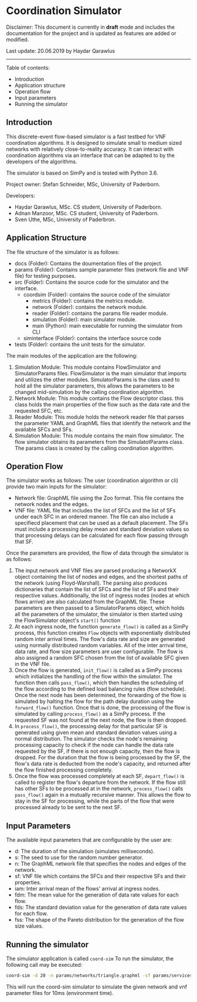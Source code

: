 # Coordination Simulator
Disclaimer: This document is currently in **draft** mode and includes the documentation for the project and is updated as features are added or modified. 

Last update: 20.06.2019 by Haydar Qarawlus
___

Table of contents: 
- Introduction
- Application structure
- Operation flow
- Input parameters
- Running the simulator

## Introduction
This discrete-event flow-based simulator is a fast testbed for VNF coordination algorithms. It is designed to simulate small to medium sized networks with relatively close-to-reality accuracy. It can interact with coordination algorithms via an interface that can be adapted to by the developers of the algorithms. 

The simulator is based on SimPy and is tested with Python 3.6. 

Project owner: Stefan Schneider, MSc, University of Paderborn. 

Developers: 
- Haydar Qarawlus, MSc. CS student, University of Paderborn. 
- Adnan Manzoor, MSc. CS student, University of Paderborn. 
- Sven Uthe, MSc, University of Paderbron. 




## Application Structure
The file structure of the simulator is as follows:
- docs (Folder): Contains the doumentation files of the project.
- params (Folder): Contains sample parameter files (network file and VNF file) for testing purposes. 
- src (Folder): Contains the source code for the simulator and the interface.
    - coordsim (Folder): contains the source code of the simulator
        - metrics (Folder): contains the metrics module.
        - network (Folder): contains the network module.
        - reader (Folder): contains the params file reader module.
        - simulation (Folder): main simulator module.
        - main (Python): main executable for running the simulator from CLI
    - siminterface (Folder): contains the interface source code
- tests (Folder): contains the unit tests for the simulator.

The main modules of the application are the following: 

1. Simulation Module: This module contains FlowSimulator and SimulatorParams files. FlowSimulator is the main simulator that imports and utilizes the other modules. SimulatorParams is the class used to hold all the simulator parameters, this allows the parameters to be changed mid-simulation by the calling coordination algorithm.
2. Network Module: This module contains the Flow descriptor class. this class holds the main properties of the flow such as the data rate and the requested SFC, etc.
3. Reader Module: This module holds the network reader file that parses the parameter YAML and GraphML files that identify the network and the available SFCs and SFs. 
4. Simulation Module: This module contains the main flow simulator. The flow simulator obtains its parameters from the SimulatotParams class. The params class is created by the calling coordination algorithm. 


## Operation Flow
The simulator works as follows:
The user (coordination algorithm or cli) provide two main inputs for the simulator: 
- Network file: GraphML file using the Zoo format. This file contains the network nodes and the edges.
- VNF file: YAML file that includes the list of SFCs and the list of SFs under each SFC in an ordered manner. The file can also include a specifiecd placement that can be used as a default placement. The SFs must include a processing delay mean and standard deviation values so that processing delays can be calculated for each flow passing through that SF.

Once the parameters are provided, the flow of data through the simulator is as follows:

1. The input network and VNF files are parsed producing a NetworkX object containing the list of nodes and edges, and the shortest paths of the network (using Floyd-Warshall). The parsing also produces dictionaries that contain the list of SFCs and the list of SFs and their respective values. Additionally, the list of ingress nodes (nodes at which flows arrive) are also calculated from the GraphML file. These parameters are then passed to a SimulatorParams object, which holds all the parameters of the simulator, the simulator is then started using the FlowSimulator object's `start()` function
2. At each ingress node, the function `generate_flow()` is called as a SimPy process, this function creates `Flow` objects with exponentially distributed random inter arrival times. The flow's data rate and size are generated using normally distributed random variables. All of the inter arrival time, data rate, and flow size parameters are user configurable. The flow is also assigned a random SFC chosen from the list of available SFC given in the VNF file.
3. Once the flow is generated, `init_flow()` is called as a SimPy process which initializes the handling of the flow within the simulator. The function then calls `pass_flow()`, which then handles the scheduling of the flow according to the defined load balancing rules (flow schedule). Once the next node has been determined, the forwarding of the flow is simulated by halting the flow for the path delay duration using the `forward_flow()` function. Once that is done, the processing of the flow is simulated by calling `process_flow()` as a SimPy process. If the requested SF was not found at the next node, the flow is then dropped. 
4. In `process_flow()`, the processing delay for that particular SF is generated using given mean and standard deviation values using a normal distribution. The simulator checks the node's remaining processing capacity to check if the node can handle the data rate requested by the SF, if there is not enough capacity, then the flow is dropped. For the duration that the flow is being processed by the SF, the flow's data rate is deducted from the node's capacity, and returned after the flow finished processing completely. 
5. Once the flow was processed completely at each SF, `depart_flow()` is called to register the flow's departure from the network. If the flow still has other SFs to be processed at in the network, `process_flow()` calls `pass_flow()` again in a mutually recursive manner. This allows the flow to stay in the SF for processing, while the parts of the flow that were processed already to be sent to the next SF.


## Input Parameters
The available input parameters that are configurable by the user are:
- d: The duration of the simulation (simulates milliseconds).
- s: The seed to use for the random number generator. 
- n: The GraphML network file that specifies the nodes and edges of the network. 
- sf: VNF file which contains the SFCs and their respective SFs and their properties. 
- iam: Inter arrival mean of the flows' arrival at ingress nodes.
- fdm: The mean value for the generation of data rate values for each flow.
- fds: The standard deviation value for the generation of data rate values for each flow.
- fss: The shape of the Pareto distribution for the generation of the flow size values.

## Running the simulator

The simulator application is called `coord-sim`
To run the simulator, the following call may be executed:

```bash
coord-sim -d 20 -n params/networks/triangle.graphml -sf params/services/abc.yaml -c params/config/sim_config.yaml
```

This will run the coord-sim simulator to simulate the given network and vnf parameter files for 10ms (environment time).

